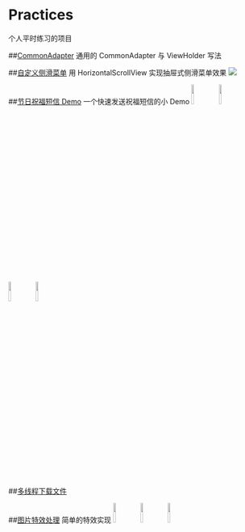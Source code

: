 # Practices
个人平时练习的项目

##[CommonAdapter](https://github.com/Zhai-Wang/Practices/tree/master/commonviewholder/src/main)
通用的 CommonAdapter 与 ViewHolder 写法 

##[自定义侧滑菜单](https://github.com/Zhai-Wang/Practices/tree/master/scrollerviewmenu/src/main)
用 HorizontalScrollView 实现抽屉式侧滑菜单效果
<img src="https://github.com/Zhai-Wang/Practices/blob/master/scrollerviewmenu/screenshoots/2.gif">

##[节日祝福短信 Demo](https://github.com/Zhai-Wang/Practices/tree/master/festivalsms/src/main)
一个快速发送祝福短信的小 Demo
<img src="https://github.com/Zhai-Wang/Practices/blob/master/festivalsms/screenshoots/device-2016-11-24-110800.png" width="10%" height="10%">
<img src="https://github.com/Zhai-Wang/Practices/blob/master/festivalsms/screenshoots/device-2016-11-24-110844.png" width="10%" height="10%">
<img src="https://github.com/Zhai-Wang/Practices/blob/master/festivalsms/screenshoots/device-2016-11-24-110903.png" width="10%" height="10%">
<img src="https://github.com/Zhai-Wang/Practices/blob/master/festivalsms/screenshoots/device-2016-11-24-110923.png" width="10%" height="10%">

##[多线程下载文件](https://github.com/Zhai-Wang/Practices/tree/master/downloaddemo/src/main)

##[图片特效处理](https://github.com/Zhai-Wang/Practices/tree/master/imagedemo/src/main)
简单的特效实现
<img src="https://github.com/Zhai-Wang/Practices/blob/master/imagedemo/screenshots/device-2016-12-07-154944.png" width="10%" height="10%">
<img src="https://github.com/Zhai-Wang/Practices/blob/master/imagedemo/screenshots/device-2016-12-07-155019.png" width="10%" height="10%">
<img src="https://github.com/Zhai-Wang/Practices/blob/master/imagedemo/screenshots/device-2016-12-07-155038.png" width="10%" height="10%">
